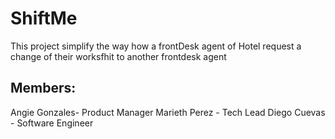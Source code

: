 # ShiftMe
This project simplify the way how a frontDesk agent of Hotel request a change of their worksfhit to another frontdesk agent

## Members:

Angie Gonzales- Product Manager
Marieth Perez - Tech Lead
Diego Cuevas - Software Engineer

